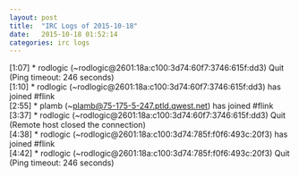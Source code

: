 ```yaml
---
layout: post
title:  "IRC Logs of 2015-10-18"
date:   2015-10-18 01:52:14
categories: irc logs
---
```

<span class="irc-date">[1:07]</span> <span class="irc-navy">* rodlogic (~rodlogic@2601:18a:c100:3d74:60f7:3746:615f:dd3) Quit (Ping timeout: 246 seconds)</span><br />
<span class="irc-date">[1:10]</span> <span class="irc-green">* rodlogic (~rodlogic@2601:18a:c100:3d74:60f7:3746:615f:dd3) has joined #flink</span><br />
<span class="irc-date">[2:55]</span> <span class="irc-green">* plamb (~plamb@75-175-5-247.ptld.qwest.net) has joined #flink</span><br />
<span class="irc-date">[3:37]</span> <span class="irc-navy">* rodlogic (~rodlogic@2601:18a:c100:3d74:60f7:3746:615f:dd3) Quit (Remote host closed the connection)</span><br />
<span class="irc-date">[4:38]</span> <span class="irc-green">* rodlogic (~rodlogic@2601:18a:c100:3d74:785f:f0f6:493c:20f3) has joined #flink</span><br />
<span class="irc-date">[4:42]</span> <span class="irc-navy">* rodlogic (~rodlogic@2601:18a:c100:3d74:785f:f0f6:493c:20f3) Quit (Ping timeout: 246 seconds)</span><br />
